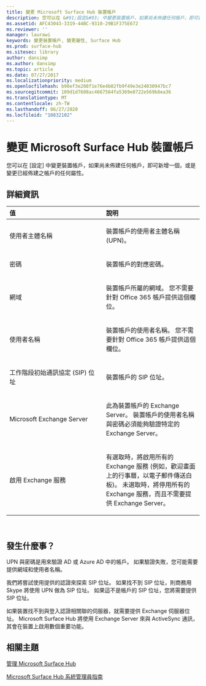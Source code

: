 ```yaml
---
title: 變更 Microsoft Surface Hub 裝置帳戶
description: 您可以在 &#91;設定&#93; 中變更裝置帳戶，如果尚未佈建任何帳戶，即可新增一個，或是變更已經佈建之帳戶的任何屬性。
ms.assetid: AFC43043-3319-44BC-9310-29B1F375E672
ms.reviewer: ''
manager: laurawi
keywords: 變更裝置帳戶, 變更屬性, Surface Hub
ms.prod: surface-hub
ms.sitesec: library
author: dansimp
ms.author: dansimp
ms.topic: article
ms.date: 07/27/2017
ms.localizationpriority: medium
ms.openlocfilehash: b90ef3e208f1e76e4b02fb9f49e3e24030947bc7
ms.sourcegitcommit: 109d1d7608ac4667564fa5369e8722e569b8ea36
ms.translationtype: MT
ms.contentlocale: zh-TW
ms.lasthandoff: 06/27/2020
ms.locfileid: "10832102"
---
```

# 變更 Microsoft Surface Hub 裝置帳戶


您可以在 &#91;設定&#93; 中變更裝置帳戶，如果尚未佈建任何帳戶，即可新增一個，或是變更已經佈建之帳戶的任何屬性。

## 詳細資訊


<table>
<colgroup>
<col width="50%" />
<col width="50%" />
</colgroup>
<thead>
<tr class="header">
<th align="left">值</th>
<th align="left">說明</th>
</tr>
</thead>
<tbody>
<tr class="odd">
<td align="left"><p>使用者主體名稱</p></td>
<td align="left"><p>裝置帳戶的使用者主體名稱 (UPN)。</p></td>
</tr>
<tr class="even">
<td align="left"><p>密碼</p></td>
<td align="left"><p>裝置帳戶的對應密碼。</p></td>
</tr>
<tr class="odd">
<td align="left"><p>網域</p></td>
<td align="left"><p>裝置帳戶所屬的網域。 您不需要針對 Office 365 帳戶提供這個欄位。</p></td>
</tr>
<tr class="even">
<td align="left"><p>使用者名稱</p></td>
<td align="left"><p>裝置帳戶的使用者名稱。 您不需要針對 Office 365 帳戶提供這個欄位。</p></td>
</tr>
<tr class="odd">
<td align="left"><p>工作階段初始通訊協定 (SIP) 位址</p></td>
<td align="left"><p>裝置帳戶的 SIP 位址。</p></td>
</tr>
<tr class="even">
<td align="left"><p>Microsoft Exchange Server</p></td>
<td align="left"><p>此為裝置帳戶的 Exchange Server。 裝置帳戶的使用者名稱與密碼必須能夠驗證特定的 Exchange Server。</p></td>
</tr>
<tr class="odd">
<td align="left"><p>啟用 Exchange 服務</p></td>
<td align="left"><p>有選取時，將啟用所有的 Exchange 服務 (例如，歡迎畫面上的行事曆，以電子郵件傳送白板)。 未選取時，將停用所有的 Exchange 服務，而且不需要提供 Exchange Server。</p></td>
</tr>
</tbody>
</table>

 

## 發生什麼事？


UPN 與密碼是用來驗證 AD 或 Azure AD 中的帳戶。 如果驗證失敗，您可能需要提供網域和使用者名稱。

我們將嘗試使用提供的認證來探索 SIP 位址。 如果找不到 SIP 位址，則商務用 Skype 將使用 UPN 做為 SIP 位址。 如果這不是帳戶的 SIP 位址，您將需要提供 SIP 位址。

如果裝置找不到與登入認證相關聯的伺服器，就需要提供 Exchange 伺服器位址。 Microsoft Surface Hub 將使用 Exchange Server 來與 ActiveSync 通訊，其會在裝置上啟用數個重要功能。

## 相關主題


[管理 Microsoft Surface Hub](manage-surface-hub.md)

[Microsoft Surface Hub 系統管理員指南](surface-hub-administrators-guide.md)

 

 





